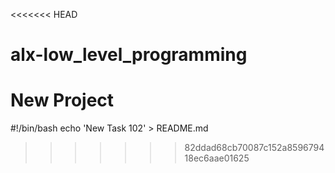 <<<<<<< HEAD
# alx-low_level_programming
New Project
=======
#!/bin/bash
echo 'New Task 102' > README.md
>>>>>>> 82ddad68cb70087c152a859679418ec6aae01625
